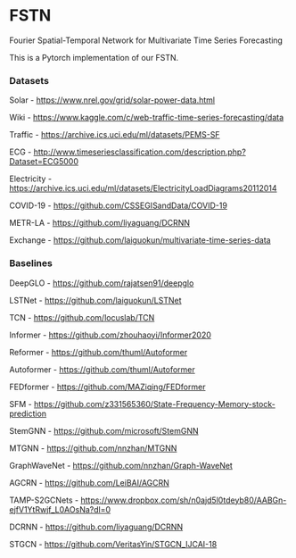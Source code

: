 # FSTN
Fourier Spatial-Temporal Network for Multivariate Time Series Forecasting

This is a Pytorch implementation of our FSTN.

### Datasets
Solar - https://www.nrel.gov/grid/solar-power-data.html

Wiki - https://www.kaggle.com/c/web-traffic-time-series-forecasting/data

Traffic - https://archive.ics.uci.edu/ml/datasets/PEMS-SF

ECG - http://www.timeseriesclassification.com/description.php?Dataset=ECG5000

Electricity - https://archive.ics.uci.edu/ml/datasets/ElectricityLoadDiagrams20112014

COVID-19 - https://github.com/CSSEGISandData/COVID-19

METR-LA - https://github.com/liyaguang/DCRNN

Exchange - https://github.com/laiguokun/multivariate-time-series-data

### Baselines
DeepGLO - https://github.com/rajatsen91/deepglo

LSTNet - https://github.com/laiguokun/LSTNet

TCN - https://github.com/locuslab/TCN

Informer - https://github.com/zhouhaoyi/Informer2020

Reformer - https://github.com/thuml/Autoformer

Autoformer - https://github.com/thuml/Autoformer

FEDformer - https://github.com/MAZiqing/FEDformer

SFM - https://github.com/z331565360/State-Frequency-Memory-stock-prediction

StemGNN - https://github.com/microsoft/StemGNN

MTGNN - https://github.com/nnzhan/MTGNN

GraphWaveNet - https://github.com/nnzhan/Graph-WaveNet

AGCRN - https://github.com/LeiBAI/AGCRN

TAMP-S2GCNets - https://www.dropbox.com/sh/n0ajd5l0tdeyb80/AABGn-ejfV1YtRwjf_L0AOsNa?dl=0

DCRNN - https://github.com/liyaguang/DCRNN

STGCN - https://github.com/VeritasYin/STGCN_IJCAI-18


